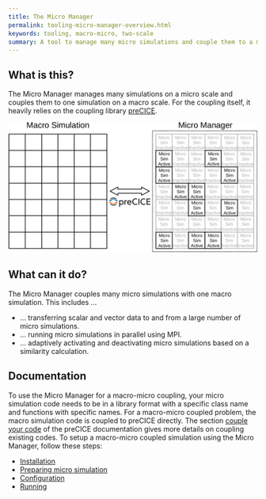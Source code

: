 ```yaml
---
title: The Micro Manager
permalink: tooling-micro-manager-overview.html
keywords: tooling, macro-micro, two-scale
summary: A tool to manage many micro simulations and couple them to a macro simulation via preCICE.
---
```


## What is this?

The Micro Manager manages many simulations on a micro scale and couples them to one simulation on a macro scale. For the coupling itself, it heavily relies on the coupling library [preCICE](https://precice.org/index.html).

![Micro Manager strategy schematic](images/docs-tooling-micro-manager-manager-solution.png)

## What can it do?

The Micro Manager couples many micro simulations with one macro simulation. This includes ...

- ... transferring scalar and vector data to and from a large number of micro simulations.
- ... running micro simulations in parallel using MPI.
- ... adaptively activating and deactivating micro simulations based on a similarity calculation.

## Documentation

To use the Micro Manager for a macro-micro coupling, your micro simulation code needs to be in a library format with a specific class name and functions with specific names. For a macro-micro coupled problem, the macro simulation code is coupled to preCICE directly. The section [couple your code](couple-your-code-overview.html) of the preCICE documentation gives more details on coupling existing codes. To setup a macro-micro coupled simulation using the Micro Manager, follow these steps:

- [Installation](tooling-micro-manager-installation.html)
- [Preparing micro simulation](tooling-micro-manager-prepare-micro-simulation.html)
- [Configuration](tooling-micro-manager-configuration.html)
- [Running](tooling-micro-manager-running.html)
